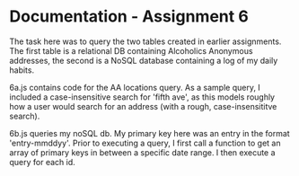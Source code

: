 # Documentation - Assignment 6

The task here was to query the two tables created in earlier assignments. The first table is a relational DB containing Alcoholics Anonymous addresses, the second is a NoSQL database containing a log of my daily habits.

6a.js contains code for the AA locations query. As a sample query, I included a case-insensitive search for 'fifth ave', as this models roughly how a user would search for an address (with a rough, case-insensititve search).

6b.js queries my noSQL db. My primary key here was an entry in the format 'entry-mmddyy'. Prior to executing a query, I first call a function to get an array of primary keys in between a specific date range. I then execute a query for each id.
